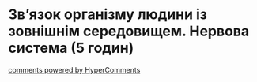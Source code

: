 <div id="hypercomments_widget" class="js-hypercomments-widget invisible"></div>

# Зв’язок організму людини із зовнішнім середовищем. Нервова система (5 годин)

<div class="js-hypercomments-container">
<a href="http://hypercomments.com" class="hc-link" title="comments widget">comments powered by HyperComments</a>
</div>